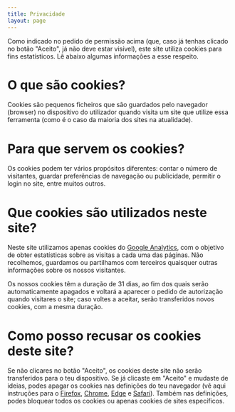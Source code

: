 ```yaml
---
title: Privacidade
layout: page
---
```


Como indicado no pedido de permissão acima (que, caso já tenhas clicado no botão "Aceito", já não deve estar visível), este site utiliza cookies para fins estatísticos. Lê abaixo algumas informações a esse respeito.

# O que são cookies?

Cookies são pequenos ficheiros que são guardados pelo navegador (browser) no dispositivo do utilizador quando visita um site que utilize essa ferramenta (como é o caso da maioria dos sites na atualidade).

# Para que servem os cookies?

Os cookies podem ter vários propósitos diferentes: contar o número de visitantes, guardar preferências de navegação ou publicidade, permitir o login no site, entre muitos outros.

# Que cookies são utilizados neste site?

Neste site utilizamos apenas cookies do [Google Analytics](https://developers.google.com/analytics/devguides/collection/analyticsjs/cookie-usage), com o objetivo de obter estatísticas sobre as visitas a cada uma das páginas. Não recolhemos, guardamos ou partilhamos com terceiros quaisquer outras informações sobre os nossos visitantes.

Os nossos cookies têm a duração de 31 dias, ao fim dos quais serão automaticamente apagados e voltará a aparecer o pedido de autorização quando visitares o site; caso voltes a aceitar, serão transferidos novos cookies, com a mesma duração.

# Como posso recusar os cookies deste site?

Se não clicares no botão "Aceito", os cookies deste site não serão transferidos para o teu dispositivo. Se já clicaste em "Aceito" e mudaste de ideias, podes apagar os cookies nas definições do teu navegador (vê aqui instruções para o [Firefox](https://support.mozilla.org/pt-PT/kb/limpar-cookies-e-dados-de-site-no-firefox), [Chrome](https://support.google.com/accounts/answer/32050?co=GENIE.Platform%3DDesktop&hl=pt-BR), [Edge](https://support.microsoft.com/pt-pt/microsoft-edge/eliminar-cookies-no-microsoft-edge-63947406-40ac-c3b8-57b9-2a946a29ae09) e [Safari](https://support.apple.com/pt-pt/HT201265)). Também nas definições, podes bloquear todos os cookies ou apenas cookies de sites específicos.
